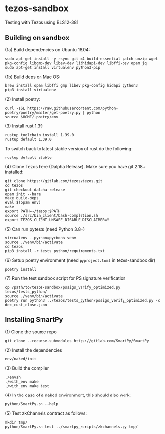 # tezos-sandbox
Testing with Tezos using BLS12-381

## Building on sandbox

(1a) Build dependencies on Ubuntu 18.04:

	sudo apt-get install -y rsync git m4 build-essential patch unzip wget pkg-config libgmp-dev libev-dev libhidapi-dev libffi-dev opam jq
	sudo apt-get install virtualenv python3-pip 
    
(1b) Build deps on Mac OS:

	brew install opam libffi gmp libev pkg-config hidapi python3
	pip3 install virtualenv

(2) Install poetry:
	
	curl -sSL https://raw.githubusercontent.com/python-poetry/poetry/master/get-poetry.py | python
	source $HOME/.poetry/env
	 

(3) Install rust 1.39

	rustup toolchain install 1.39.0
	rustup default 1.39.0

To switch back to latest stable version of rust do the following:

	rustup default stable
	
(4) Clone Tezos here (Dalpha Release). Make sure you have git 2.18+ installed:
    
    git clone https://gitlab.com/tezos/tezos.git
    cd tezos
    git checkout dalpha-release
    opam init --bare
    make build-deps
    eval $(opam env)
    make
    export PATH=~/tezos:$PATH
    source ./src/bin_client/bash-completion.sh
    export TEZOS_CLIENT_UNSAFE_DISABLE_DISCLAIMER=Y

(5) Can run pytests (need Python 3.8+)
    
    virtualenv --python=python3 venv
    source ./venv/bin/activate
    cd tezos
    pip3 install -r tests_python/requirements.txt

(6) Setup poetry environment (need `pyproject.toml` in tezos-sandbox dir)

    poetry install 
    
(7) Run the test sandbox script for PS signature verification

    cp /path/to/tezos-sandbox/pssigs_verify_optimized.py tezos/tests_python/
    source ./venv/bin/activate
    poetry run python3 ../tezos/tests_python/pssigs_verify_optimized.py -c dec_cust_close.json

## Installing SmartPy

(1) Clone the source repo

    git clone --recurse-submodules https://gitlab.com/SmartPy/SmartPy

(2) Install the dependencies

    env/naked/init

(3) Build the compiler

    ./envsh
    ./with_env make
    ./with_env make test

(4) In the case of a naked environment, this should also work:

    python/SmartPy.sh --help

(5) Test zkChannels contract as follows:

    mkdir tmp/
    python/SmartPy.sh test ../smartpy_scripts/zkchannels.py tmp/
